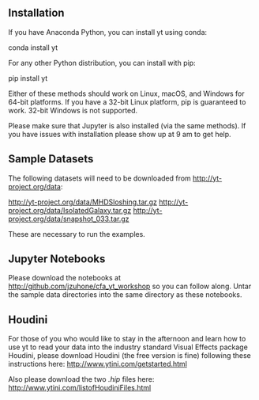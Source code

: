 Installation 
------------

If you have Anaconda Python, you can install yt using conda:

conda install yt

For any other Python distribution, you can install with pip:

pip install yt

Either of these methods should work on Linux, macOS, and Windows for 64-bit platforms. If you have a 32-bit Linux platform, pip is guaranteed to work. 32-bit Windows is not supported. 

Please make sure that Jupyter is also installed (via the same methods). If you have issues with installation please show up at 9 am to get help. 

Sample Datasets
---------------

The following datasets will need to be downloaded from http://yt-project.org/data:

http://yt-project.org/data/MHDSloshing.tar.gz
http://yt-project.org/data/IsolatedGalaxy.tar.gz
http://yt-project.org/data/snapshot_033.tar.gz

These are necessary to run the examples. 

Jupyter Notebooks
-----------------

Please download the notebooks at http://github.com/jzuhone/cfa_yt_workshop so you 
can follow along. Untar the sample data directories into the same directory as 
these notebooks. 

Houdini
-------

For those of you who would like to stay in the afternoon and learn how to use yt 
to read your data into the industry standard Visual Effects package Houdini, 
please download Houdini (the free version is fine) following these instructions
here: http://www.ytini.com/getstarted.html

Also please download the two *.hip* files here: http://www.ytini.com/listofHoudiniFiles.html

